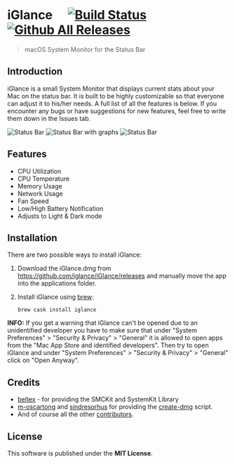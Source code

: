 # iGlance &ensp;&ensp;[![Build Status](https://travis-ci.org/iglance/iGlance.svg?branch=master)](https://travis-ci.org/iglance/iGlance) [![Github All Releases](https://img.shields.io/github/downloads/iglance/iGlance/total.svg?colorB=orange)](https://github.com/iglance/iGlance/releases)
> macOS System Monitor for the Status Bar

## Introduction

iGlance is a small System Monitor that displays current stats about your Mac on the status bar. It is built to be highly customizable so that everyone can adjust it to his/her needs. A full list of all the features is below. If you encounter any bugs or have suggestions for new features, feel free to write them down in the Issues tab.

<img src="https://raw.githubusercontent.com/iglance/iGlance/master/gifs/iGlance1.gif" title="Status Bar" alt="Status Bar">
<img src="https://raw.githubusercontent.com/iglance/iGlance/master/gifs/iGlance3.gif" title="Status Bar Graphs" alt="Status Bar with graphs">

<img src="https://raw.githubusercontent.com/iglance/iGlance/master/gifs/iGlance2.gif" title="Status Bar" alt="Status Bar">

## Features

-   CPU Utilization
-   CPU Temperature
-   Memory Usage
-   Network Usage
-   Fan Speed
-   Low/High Battery Notification
-   Adjusts to Light & Dark mode

## Installation

There are two possible ways to install iGlance: 

1. Download the iGlance.dmg from https://github.com/iglance/iGlance/releases and manually move the app into the applications folder.
2. Install iGlance using [brew](https://brew.sh):

    `brew cask install iglance`
    
<b>INFO:</b> If you get a warning that iGlance can't be opened due to an unidentified developer you have to make sure that under "System Preferences" > "Security & Privacy" > "General" it is allowed to open apps from the "Mac App Store and identified developers". Then try to open iGlance and under "System Preferences" > "Security & Privacy" > "General" click on "Open Anyway". 

## Credits
- <a href="https://github.com/beltex">beltex</a> - for providing the SMCKit and SystemKit Library
- <a href="https://github.com/m-oscartong">m-oscartong</a> and <a href="https://github.com/sindresorhus">sindresorhus</a> for providing the <a href="https://github.com/sindresorhus/create-dmg">create-dmg</a> script.
- And of course all the other <a href="https://github.com/iglance/iGlance/graphs/contributors">contributors</a>.

## License

This software is published under the <b>MIT License</b>.
